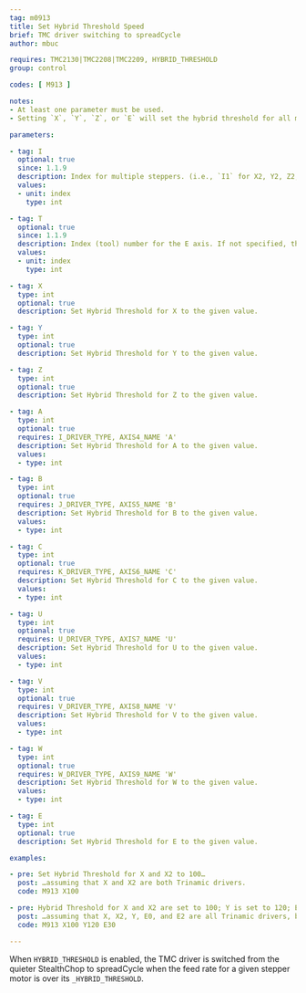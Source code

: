 ```yaml
---
tag: m0913
title: Set Hybrid Threshold Speed
brief: TMC driver switching to spreadCycle
author: mbuc

requires: TMC2130|TMC2208|TMC2209, HYBRID_THRESHOLD
group: control

codes: [ M913 ]

notes:
- At least one parameter must be used.
- Setting `X`, `Y`, `Z`, or `E` will set the hybrid threshold for all motors that fall under that category that have the `_IS_TRINAMIC` flag set. See examples below.

parameters:

- tag: I
  optional: true
  since: 1.1.9
  description: Index for multiple steppers. (i.e., `I1` for X2, Y2, Z2; `I2` for Z3; `I3` for Z4).
  values:
  - unit: index
    type: int

- tag: T
  optional: true
  since: 1.1.9
  description: Index (tool) number for the E axis. If not specified, the E0 extruder.
  values:
  - unit: index
    type: int

- tag: X
  type: int
  optional: true
  description: Set Hybrid Threshold for X to the given value.

- tag: Y
  type: int
  optional: true
  description: Set Hybrid Threshold for Y to the given value.

- tag: Z
  type: int
  optional: true
  description: Set Hybrid Threshold for Z to the given value.

- tag: A
  type: int
  optional: true
  requires: I_DRIVER_TYPE, AXIS4_NAME 'A'
  description: Set Hybrid Threshold for A to the given value.
  values:
  - type: int

- tag: B
  type: int
  optional: true
  requires: J_DRIVER_TYPE, AXIS5_NAME 'B'
  description: Set Hybrid Threshold for B to the given value.
  values:
  - type: int

- tag: C
  type: int
  optional: true
  requires: K_DRIVER_TYPE, AXIS6_NAME 'C'
  description: Set Hybrid Threshold for C to the given value.
  values:
  - type: int

- tag: U
  type: int
  optional: true
  requires: U_DRIVER_TYPE, AXIS7_NAME 'U'
  description: Set Hybrid Threshold for U to the given value.
  values:
  - type: int

- tag: V
  type: int
  optional: true
  requires: V_DRIVER_TYPE, AXIS8_NAME 'V'
  description: Set Hybrid Threshold for V to the given value.
  values:
  - type: int

- tag: W
  type: int
  optional: true
  requires: W_DRIVER_TYPE, AXIS9_NAME 'W'
  description: Set Hybrid Threshold for W to the given value.
  values:
  - type: int

- tag: E
  type: int
  optional: true
  description: Set Hybrid Threshold for E to the given value.

examples:

- pre: Set Hybrid Threshold for X and X2 to 100…
  post: …assuming that X and X2 are both Trinamic drivers.
  code: M913 X100

- pre: Hybrid Threshold for X and X2 are set to 100; Y is set to 120; E0 and E2 are set to 30…
  post: …assuming that X, X2, Y, E0, and E2 are all Trinamic drivers, but E1 is not.
  code: M913 X100 Y120 E30

---
```


When `HYBRID_THRESHOLD` is enabled, the TMC driver is switched from the quieter StealthChop to spreadCycle when the feed rate for a given stepper motor is over its `_HYBRID_THRESHOLD`.
